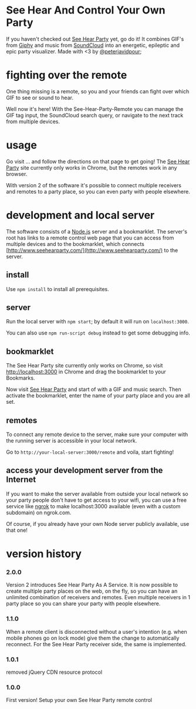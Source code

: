 # See Hear And Control Your Own Party

If you haven't checked out [See Hear Party](http://www.seehearparty.com/) yet,
go do it! It combines GIF's from [Giphy](http://giphy.com) and music from 
[SoundCloud](http://soundcloud.com) into an energetic, epileptic and epic
party visualizer. Made with <3 by [@peterjavidpour](twitter.com/peterjavidpour);

# fighting over the remote
One thing missing is a remote, so you and your friends can fight over which GIF
to see or sound to hear. 

Well now it's here! With the See-Hear-Party-Remote you can manage the GIF tag input, 
the SoundCloud search query, or navigate to the next track from multiple devices.  

# usage
Go visit ... and follow the directions on that page to get going!
The [See Hear Party](http://www.seehearparty.com/) site currently only works in
Chrome, but the remotes work in any browser.

With version 2 of the software it's possible to connect multiple receivers and
remotes to a party place, so you can even party with people elsewhere.

# development and local server
The software consists of a [Node.js](http://nodejs.org/) server and a bookmarklet.
The server's root has links to a remote control web page that you can access from
multiple devices and to the bookmarklet, which connects
[http://www.seehearparty.com/](http://www.seehearparty.com/) to the server.

## install
Use `npm install` to install all prerequisites.

## server
Run the local server with `npm start`; by default it will run on `localhost:3000`.

You can also use `npm run-script debug` instead to get some debugging info.

## bookmarklet
The See Hear Party site currently only works on Chrome, so visit 
[http://localhost:3000](http://localhost:3000) in Chrome and drag
the bookmarklet to your Bookmarks.

Now visit [See Hear Party](http://www.seehearparty.com/) and start of with a GIF
and music search. Then activate the bookmarklet, enter the name of your party place
and you are all set.

## remotes
To connect any remote device to the server, make sure your computer with the
running server is accessible in your local network.
 
Go to `http://your-local-server:3000/remote` and voila, start fighting!


## access your development server from the Internet

If you want to make the server available from outside your local network so
your party people don't have to get access to your wifi, you can use a free
service like [ngrok](https://ngrok.com/) to make localhost:3000 available
(even with a custom subdomain) on ngrok.com.

Of course, if you already have your own Node server publicly available, 
use that one!


# version history

### 2.0.0
Version 2 introduces See Hear Party As A Service. It is now possible to
create multiple party places on the web, on the fly, so you can have
an unlimited combination of receivers and remotes. Even multiple receivers
in 1 party place so you can share your party with people elsewhere.

### 1.1.0
When a remote client is disconnected without a user's intention (e.g. when
mobile phones go on lock mode) give them the change to automatically
reconnect.
For the See Hear Party receiver side, the same is implemented.

### 1.0.1
removed jQuery CDN resource protocol

### 1.0.0
First version! Setup your own See Hear Party remote control